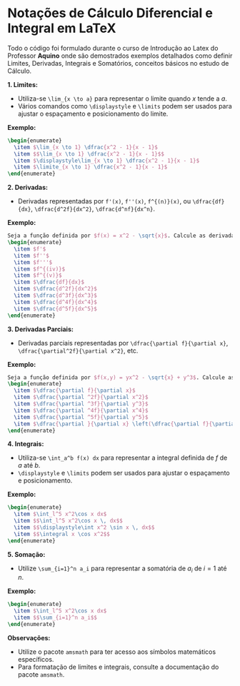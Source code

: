 # Notações de Cálculo Diferencial e Integral em LaTeX

Todo o código foi formulado durante o curso de Introdução ao Latex do Professor **Aquino** onde são demostrados exemplos detalhados como definir Limites, Derivadas, Integrais e Somatórios, conceitos básicos no estudo de Cálculo.

**1. Limites:**

* Utiliza-se `\lim_{x \to a}` para representar o limite quando $x$ tende a $a$.
* Vários comandos como `\displaystyle` e `\limits` podem ser usados para ajustar o espaçamento e posicionamento do limite.

**Exemplo:**

```latex
\begin{enumerate}
  \item $\lim_{x \to 1} \dfrac{x^2 - 1}{x - 1}$
  \item $$\lim_{x \to 1} \dfrac{x^2 - 1}{x - 1}$$
  \item $\displaystyle\lim_{x \to 1} \dfrac{x^2 - 1}{x - 1}$
  \item $\limite_{x \to 1} \dfrac{x^2 - 1}{x - 1}$
\end{enumerate}
```

**2. Derivadas:**

* Derivadas representadas por `f'(x)`, `f''(x)`, `f^{(n)}(x)`, ou `\dfrac{df}{dx}`, `\dfrac{d^2f}{dx^2}`, `\dfrac{d^nf}{dx^n}`.

**Exemplo:**

```latex
Seja a função definida por $f(x) = x^2 - \sqrt{x}$. Calcule as derivadas abaixo (clássica).
\begin{enumerate}
  \item $f'$
  \item $f''$
  \item $f'''$
  \item $f^{(iv)}$
  \item $f^{(v)}$
  \item $\dfrac{df}{dx}$
  \item $\dfrac{d^2f}{dx^2}$
  \item $\dfrac{d^3f}{dx^3}$
  \item $\dfrac{d^4f}{dx^4}$
  \item $\dfrac{d^5f}{dx^5}$
\end{enumerate}
```

**3. Derivadas Parciais:**

* Derivadas parciais representadas por `\dfrac{\partial f}{\partial x}`, `\dfrac{\partial^2f}{\partial x^2}`, etc.

**Exemplo:**

```latex
Seja a função definida por $f(x,y) = yx^2 - \sqrt{x} + y^3$. Calcule as derivadas abaixo (Letras gregas).
\begin{enumerate}
  \item $\dfrac{\partial f}{\partial x}$
  \item $\dfrac{\partial ^2f}{\partial x^2}$
  \item $\dfrac{\partial ^3f}{\partial y^3}$
  \item $\dfrac{\partial ^4f}{\partial x^4}$
  \item $\dfrac{\partial ^5f}{\partial y^5}$
  \item $\dfrac{\partial }{\partial x} \left(\dfrac{\partial f}{\partial y}\right) $
\end{enumerate}
```

**4. Integrais:**

* Utiliza-se `\int_a^b f(x) dx` para representar a integral definida de $f$ de $a$ até $b$.
* `\displaystyle` e `\limits` podem ser usados para ajustar o espaçamento e posicionamento.

**Exemplo:**

```latex
\begin{enumerate}
  \item $\int_l^5 x^2\cos x dx$
  \item $$\int_l^5 x^2\cos x \, dx$$
  \item $$\displaystyle\int x^2 \sin x \, dx$$
  \item $$\integral x \cos x^2$$
\end{enumerate}
```

**5. Somação:**

* Utilize `\sum_{i=1}^n a_i` para representar a somatória de $a_i$ de $i = 1$ até $n$.

**Exemplo:**

```latex
\begin{enumerate}
  \item $\int_l^5 x^2\cos x dx$
  \item $$\sum_{i=1}^n a_i$$
\end{enumerate}
```

**Observações:**

* Utilize o pacote `amsmath` para ter acesso aos símbolos matemáticos específicos.
* Para formatação de limites e integrais, consulte a documentação do pacote `amsmath`.
